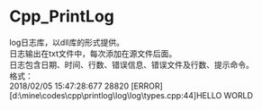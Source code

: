# Cpp_PrintLog
 log日志库，以dll库的形式提供。  
 日志输出在txt文件中，每次添加在源文件后面。  
 日志包含日期、时间、行数、错误信息、错误文件及行数、提示命令。  
格式：  
2018/02/05 15:47:28:677 28820 [ERROR][d:\mine\codes\cpp\printlog\log\log\types.cpp:44]HELLO WORLD
